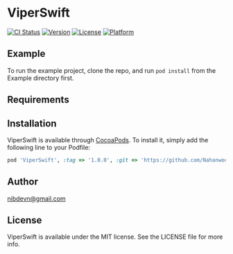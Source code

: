 # ViperSwift

[![CI Status](https://img.shields.io/travis/nibdevn@gmail.com/ViperSwift.svg?style=flat)](https://travis-ci.org/nibdevn@gmail.com/ViperSwift)
[![Version](https://img.shields.io/cocoapods/v/ViperSwift.svg?style=flat)](https://cocoapods.org/pods/ViperSwift)
[![License](https://img.shields.io/cocoapods/l/ViperSwift.svg?style=flat)](https://cocoapods.org/pods/ViperSwift)
[![Platform](https://img.shields.io/cocoapods/p/ViperSwift.svg?style=flat)](https://cocoapods.org/pods/ViperSwift)

## Example

To run the example project, clone the repo, and run `pod install` from the Example directory first.

## Requirements

## Installation

ViperSwift is available through [CocoaPods](https://cocoapods.org). To install
it, simply add the following line to your Podfile:

```ruby
pod 'ViperSwift', :tag => '1.0.0', :git => 'https://github.com/Nahanwoong/ViperSwfit'
```

## Author

nibdevn@gmail.com

## License

ViperSwift is available under the MIT license. See the LICENSE file for more info.
